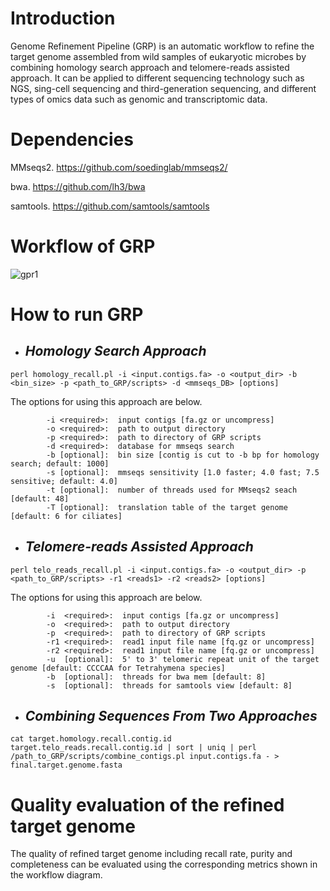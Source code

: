 # Introduction
Genome Refinement Pipeline (GRP) is an automatic workflow to refine the target genome assembled from wild samples of eukaryotic microbes by combining homology search approach and telomere-reads assisted approach. It can be applied to different sequencing technology such as NGS, sing-cell sequencing and third-generation sequencing, and different types of omics data such as genomic and transcriptomic data.

# Dependencies
MMseqs2. https://github.com/soedinglab/mmseqs2/

bwa. https://github.com/lh3/bwa

samtools. https://github.com/samtools/samtools

# Workflow of GRP
![gpr1](https://user-images.githubusercontent.com/107245708/174552229-62107082-3d7b-4555-b1c8-0cba361ac7af.jpg)


# How to run GRP

* ## *Homology Search Approach*
```
perl homology_recall.pl -i <input.contigs.fa> -o <output_dir> -b <bin_size> -p <path_to_GRP/scripts> -d <mmseqs_DB> [options]
```

The options for using this approach are below.
```
        -i <required>:  input contigs [fa.gz or uncompress]
        -o <required>:  path to output directory
        -p <required>:  path to directory of GRP scripts
        -d <required>:  database for mmseqs search
        -b [optional]:  bin size [contig is cut to -b bp for homology search; default: 1000]
        -s [optional]:  mmseqs sensitivity [1.0 faster; 4.0 fast; 7.5 sensitive; default: 4.0]
        -t [optional]:  number of threads used for MMseqs2 seach [default: 48]
        -T [optional]:  translation table of the target genome [default: 6 for ciliates]
```

* ## *Telomere-reads Assisted Approach*
```
perl telo_reads_recall.pl -i <input.contigs.fa> -o <output_dir> -p <path_to_GRP/scripts> -r1 <reads1> -r2 <reads2> [options]
```

The options for using this approach are below.
```
        -i  <required>:  input contigs [fa.gz or uncompress]
        -o  <required>:  path to output directory
        -p  <required>:  path to directory of GRP scripts
        -r1 <required>:  read1 input file name [fq.gz or uncompress]
        -r2 <required>:  read1 input file name [fq.gz or uncompress]
        -u  [optional]:  5' to 3' telomeric repeat unit of the target genome [default: CCCCAA for Tetrahymena species]
        -b  [optional]:  threads for bwa mem [default: 8]
        -s  [optional]:  threads for samtools view [default: 8]
```

* ## *Combining Sequences From Two Approaches*
```
cat target.homology.recall.contig.id target.telo_reads.recall.contig.id | sort | uniq | perl /path_to_GRP/scripts/combine_contigs.pl input.contigs.fa - > final.target.genome.fasta
```

# Quality evaluation of the refined target genome

The quality of refined target genome including recall rate, purity and completeness can be evaluated using the corresponding metrics shown in the workflow diagram.
